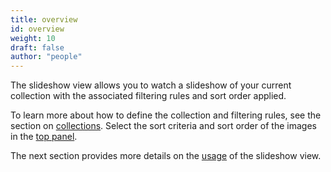 ```yaml
---
title: overview
id: overview
weight: 10
draft: false
author: "people"
---
```

The slideshow view allows you to watch a slideshow of your current collection with the associated filtering rules and sort order applied.

To learn more about how to define the collection and filtering rules, see the section on [collections](../lighttable/digital-asset-management/collections.md). Select the sort criteria and sort order of the images in the [top panel](../overview/user-interface/top-panel.md).

The next section provides more details on the [usage](usage.md) of the slideshow view.
